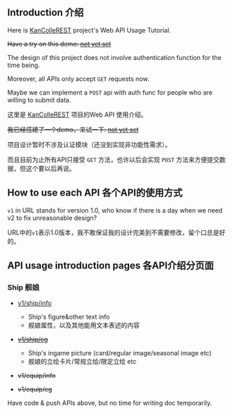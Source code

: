 ## Introduction 介绍

Here is [KanColleREST](https://github.com/boholder/KanColleREST) project's Web API Usage Tutorial.

~~Have a try on this demo: [not yet set](www.example.com)~~

The design of this project does not involve authentication function for the time being.

Moreover, all APIs only accept `GET` requests now.

Maybe we can implement a `POST` api with auth func for people who are willing to submit data.

这里是 [KanColleREST](https://github.com/boholder/KanColleREST) 项目的Web API 使用介绍。

~~我已经搭建了一个demo，来试一下: [not yet set](www.example.com)~~

项目设计暂时不涉及认证模块（还没到实现非功能性需求）。

而且目前为止所有API只接受 `GET` 方法，也许以后会实现 `POST` 方法来方便提交数据，但这个要以后再说。

## How to use each API 各个API的使用方式

`v1` in URL stands for version 1.0, who know if there is a day when we need v2 to fix unreasonable design?

URL中的`v1`表示1.0版本，我不敢保证我的设计完美到不需要修改，留个口总是好的。

## API usage introduction pages 各API介绍分页面

### Ship 舰娘

* [v1/ship/info](https://github.com/boholder/KanColleREST/wiki/api.ship.info)	
	* Ship's figure&other text info	
	* 舰娘属性，以及其他能用文本表述的内容

* ~~[v1/ship/cg]()~~
	* Ship's ingame picture (card/regular image/seasonal image etc)
	* 舰娘的立绘卡片/常规立绘/限定立绘 etc
	
* ~~v1/equip/info~~
* ~~v1/equip/cg~~

Have code & push APIs above, but no time for writing doc temporarily.